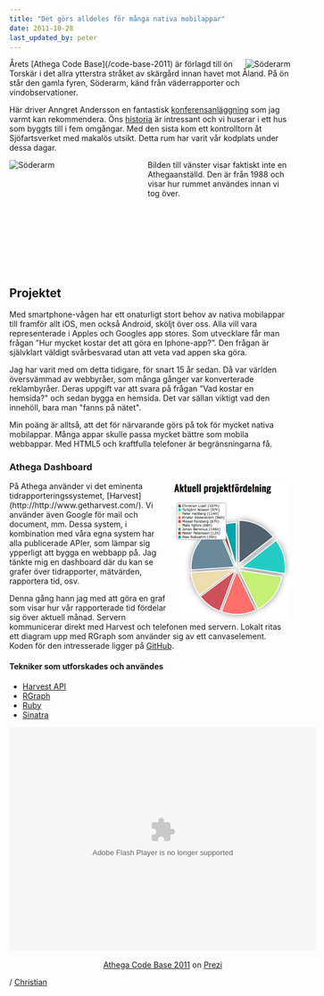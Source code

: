 ```yaml
---
title: "Det görs alldeles för många nativa mobilappar"
date: 2011-10-28
last_updated_by: peter
---
```

<img src="http://farm7.static.flickr.com/6118/6290716291_3871679140_m.jpg" alt="Söderarm" style="float:right; margin-left:8px;"/>
Årets [Athega Code Base](/code-base-2011) är förlagd till ön Torskär i det allra ytterstra stråket av skärgård innan havet mot Åland. På ön står den gamla fyren, Söderarm, känd från väderrapporter och vindobservationer.

Här driver Anngret Andersson en fantastisk [konferensanläggning](http://www.soderarm.com/web/start.shtml) som jag varmt kan rekommendera. Öns [historia](http://www.soderarm.com/web/historia.shtml) är intressant och vi huserar i ett hus som byggts till i fem omgångar. Med den sista kom ett kontrolltorn åt Sjöfartsverket med makalös utsikt. Detta rum har varit vår kodplats under dessa dagar.

<img src="http://farm7.static.flickr.com/6213/6291229152_10748ddaf5_m.jpg" width="240" height="179" alt="Söderarm" style="float:left; margin-right:8px;"> Bilden till vänster visar faktiskt inte en Athegaanställd. Den är från 1988 och visar hur rummet användes innan vi tog över.
<p style="clear:both;"> </p>

## Projektet
Med smartphone-vågen har ett onaturligt stort behov av nativa mobilappar till framför allt iOS, men också Android, sköljt över oss. Alla vill vara representerade i Apples och Googles app stores. Som utvecklare får man frågan ”Hur mycket kostar det att göra en Iphone-app?”. Den frågan är självklart väldigt svårbesvarad utan att veta vad appen ska göra.

Jag har varit med om detta tidigare, för snart 15 år sedan. Då var världen översvämmad av webbyråer, som många gånger var konverterade reklambyråer. Deras uppgift var att svara på frågan ”Vad kostar en hemsida?" och sedan bygga en hemsida. Det var sällan viktigt vad den innehöll, bara man "fanns på nätet".

Min poäng är alltså, att det för närvarande görs på tok för mycket nativa mobilappar. Många appar skulle passa mycket bättre som mobila webbappar. Med HTML5 och kraftfulla telefoner är begränsningarna få.

### Athega Dashboard
<img src="https://github.com/athega/acb2011-chrille/blob/master/public/img/screenshot.png?raw=true" alt="Athega Dashboard" style="float:right; margin-left:8px"/>
På Athega använder vi det eminenta tidrapporteringssystemet, [Harvest](http://http://www.getharvest.com/). Vi använder även Google för mail och document, mm. Dessa system, i kombination med våra egna system har alla publicerade APIer, som lämpar sig ypperligt att bygga en webbapp på. Jag tänkte mig en dashboard där du kan se grafer över tidrapporter, mätvärden, rapportera tid, osv.

Denna gång hann jag med att göra en graf som visar hur vår rapporterade tid fördelar sig över aktuell månad. Servern kommunicerar direkt med Harvest och telefonen med servern. Lokalt ritas ett diagram upp med RGraph som använder sig av ett canvaselement. Koden för den intresserade ligger på [GitHub](https://github.com/athega/acb2011-chrille).

#### Tekniker som utforskades och användes

 - [Harvest API](http://www.getharvest.com/api/)
 - [RGraph](http://www.rgraph.net/)
 - [Ruby](http://ruby-lang.org/)
 - [Sinatra](http://www.sinatrarb.com/)

<div class="prezi-player"><style type="text/css" media="screen">.prezi-player { width: 550px; } .prezi-player-links { text-align: center; }</style><object id="prezi_q-drjfn2tjfl" name="prezi_q-drjfn2tjfl" classid="clsid:D27CDB6E-AE6D-11cf-96B8-444553540000" width="550" height="400"><param name="movie" value="http://prezi.com/bin/preziloader.swf"/><param name="allowfullscreen" value="true"/><param name="allowscriptaccess" value="always"/><param name="bgcolor" value="#ffffff"/><param name="flashvars" value="prezi_id=q-drjfn2tjfl&lock_to_path=0&color=ffffff&autoplay=no&autohide_ctrls=0"/><embed id="preziEmbed_q-drjfn2tjfl" name="preziEmbed_q-drjfn2tjfl" src="http://prezi.com/bin/preziloader.swf" type="application/x-shockwave-flash" allowfullscreen="true" allowscriptaccess="always" width="550" height="400" bgcolor="#ffffff" flashvars="prezi_id=q-drjfn2tjfl&lock_to_path=0&color=ffffff&autoplay=no&autohide_ctrls=0"></embed></object><div class="prezi-player-links"><p><a href="http://prezi.com/q-drjfn2tjfl/athega-code-base-2011/">Athega Code Base 2011</a> on <a href="http://prezi.com">Prezi</a></p></div></div>

/ [Christian](chrille)
